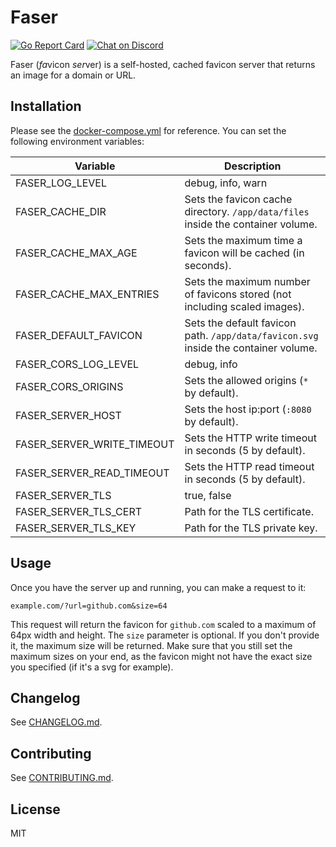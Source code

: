 # Faser

[![Go Report Card](https://goreportcard.com/badge/github.com/pirsch-analytics/faser)](https://goreportcard.com/report/github.com/pirsch-analytics/faser)
<a href="https://discord.gg/fAYm4Cz"><img src="https://img.shields.io/discord/739184135649886288?logo=discord" alt="Chat on Discord"></a>

Faser (*fa*vicon *ser*ver) is a self-hosted, cached favicon server that returns an image for a domain or URL.

## Installation

Please see the [docker-compose.yml](docker-compose.yml) for reference. You can set the following environment variables:

| Variable | Description |
| - | - |
| FASER_LOG_LEVEL | debug, info, warn |
| FASER_CACHE_DIR | Sets the favicon cache directory. `/app/data/files` inside the container volume. |
| FASER_CACHE_MAX_AGE | Sets the maximum time a favicon will be cached (in seconds). |
| FASER_CACHE_MAX_ENTRIES | Sets the maximum number of favicons stored (not including scaled images). |
| FASER_DEFAULT_FAVICON | Sets the default favicon path. `/app/data/favicon.svg` inside the container volume. |
| FASER_CORS_LOG_LEVEL | debug, info |
| FASER_CORS_ORIGINS | Sets the allowed origins (`*` by default). |
| FASER_SERVER_HOST | Sets the host ip:port (`:8080` by default). |
| FASER_SERVER_WRITE_TIMEOUT | Sets the HTTP write timeout in seconds (5 by default). |
| FASER_SERVER_READ_TIMEOUT | Sets the HTTP read timeout in seconds (5 by default). |
| FASER_SERVER_TLS | true, false |
| FASER_SERVER_TLS_CERT | Path for the TLS certificate. |
| FASER_SERVER_TLS_KEY | Path for the TLS private key. |

## Usage

Once you have the server up and running, you can make a request to it:

```
example.com/?url=github.com&size=64
```

This request will return the favicon for `github.com` scaled to a maximum of 64px width and height. The `size` parameter is optional. If you don't provide it, the maximum size will be returned. Make sure that you still set the maximum sizes on your end, as the favicon might not have the exact size you specified (if it's a svg for example).

## Changelog

See [CHANGELOG.md](CHANGELOG.md).

## Contributing

See [CONTRIBUTING.md](CONTRIBUTING.md).

## License

MIT
